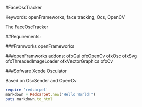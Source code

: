 #FaceOscTracker

Keywords: openFrameworks, face tracking, Ocs, OpenCV

The FaceOscTracker

##Requirements:

###Framworks
openFrameworks

###openFramworks addons:
ofxGui
ofxOpenCv
ofxOsc
ofxSvg
ofxThreadedImageLoader
ofxVectorGraphics
ofxCv

###Sofware
Xcode
Osculator

Based on OscSender and OpenCv

```ruby
require 'redcarpet'
markdown = Redcarpet.new("Hello World!")
puts markdown.to_html
```
